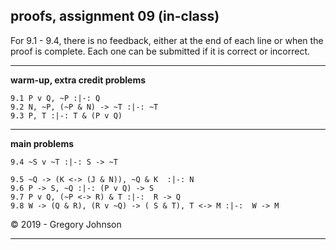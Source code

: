 ## proofs, assignment 09 (in-class)

For 9.1 - 9.4, there is no feedback, either at the end of each line or when the proof is complete. Each one can be submitted if it is correct or incorrect.

---

**warm-up, extra credit problems**


~~~{.ProofChecker .JohnsonSL options="fonts tabindent render exam resize" guides="fitch" feedback="none" points="1" late-credit="1"}
9.1 P v Q, ~P :|-: Q 
9.2 N, ~P, (~P & N) -> ~T :|-: ~T
9.3 P, T :|-: T & (P v Q) 
~~~

---

**main problems**

~~~{.ProofChecker .JohnsonSL options="fonts tabindent render exam resize" guides="fitch" feedback="none" points="20" late-credit="16"}
9.4 ~S v ~T :|-: S -> ~T 
~~~

~~~{.ProofChecker .JohnsonSL options="fonts tabindent render resize" guides="fitch" points="20" late-credit="16"}
9.5 ~Q -> (K <-> (J & N)), ~Q & K  :|-: N
9.6 P -> S, ~Q :|-: (P v Q) -> S
9.7 P v Q, (~P <-> R) & T :|-:  R -> Q  
9.8 W -> (Q & R), (R v ~Q) -> ( S & T), T <-> M :|-:  W -> M
~~~

<p>&copy; 2019 - <script>document.write(new Date().getFullYear())</script> Gregory Johnson</p>

---
